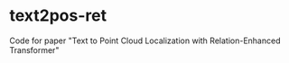 # text2pos-ret
Code for paper "Text to Point Cloud Localization with Relation-Enhanced Transformer"
